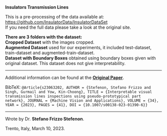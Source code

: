 **Insulators Transmission Lines**

This is a pre-processing of the data available at:   
https://github.com/InsulatorData/InsulatorDataSet   
If you need the full data please take a look at the original site.

**There are 3 folders with the dataset:**   
**Cropped Dataset** with the images cropped.   
**Augmented Dataset** used for our experiments, it included test-dataset, train-dataset and augmented-train-dataset.   
**Dataset with Boundary Boxes** obtained using boundary boxes given with original dataset. This dataset does not give interpretability.  

---

Additional information can be found at the **[Original Paper](https://doi.org/10.1007/s00138-023-01390-6)**.

BibTeX:
`@Article{s23063202, AUTHOR = {Stefenon, Stefano Frizzo and Singh, Gurmail and Yow, Kin-Choong}, TITLE = {Interpretable visual transmission lines inspections using pseudo-prototypical part network}, JOURNAL = {Machine Vision and Applications}, VOLUME = {34}, YEAR = {2023}, PAGES = {41}, DOI = {10.1007/s00138-023-01390-6}}`

---

Wrote by Dr. **Stefano Frizzo Stefenon**.

Trento, Italy, March 10, 2023.



